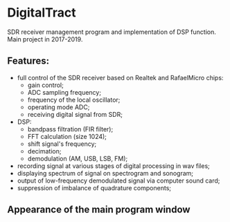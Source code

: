 # DigitalTract
SDR receiver management program and implementation of DSP function.
Main project in 2017-2019.

## Features:
* full control of the SDR receiver based on Realtek and RafaelMicro chips:
    + gain control; 
    + ADC sampling frequency; 
    + frequency of the local oscillator; 
    + operating mode ADC;
    + receiving digital signal from SDR;
* DSP:
    + bandpass filtration (FIR filter);
    + FFT calculation (size 1024);
    + shift signal's frequency;
    + decimation;
    + demodulation (AM, USB, LSB, FM);
* recording signal at various stages of digital processing in wav files;
* displaying spectrum of signal on spectrogram and sonogram;
* output of low-frequency demodulated signal via computer sound card;
* suppression of imbalance of quadrature components;

## Appearance of the main program window
